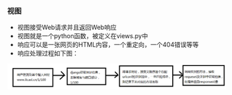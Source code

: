 ### 视图  

* 视图接受Web请求并且返回Web响应  
* 视图就是一个python函数，被定义在views.py中  
* 响应可以是一张网页的HTML内容，一个重定向，一个404错误等等  
* 响应处理过程如下图：  

![alt文本](Images/handle.png "Title")
